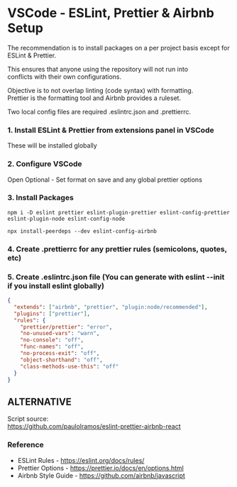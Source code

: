 # VSCode - ESLint, Prettier & Airbnb Setup

The recommendation is to install packages on a per project basis except for ESLint & Prettier.<br>

This ensures that anyone using the repository will not run into  
conflicts with their own configurations.<br>

Objective is to not overlap linting (code syntax) with formatting.<br>
Prettier is the formatting tool and Airbnb provides a ruleset.<br>

Two local config files are required .eslintrc.json and .prettierrc.<br>

### 1. Install ESLint & Prettier from extensions panel in VSCode<br>

These will be installed globally

### 2. Configure VSCode

Open Optional - Set format on save and any global prettier options

### 3. Install Packages

```
npm i -D eslint prettier eslint-plugin-prettier eslint-config-prettier eslint-plugin-node eslint-config-node
```

```
npx install-peerdeps --dev eslint-config-airbnb
```

### 4. Create .prettierrc for any prettier rules (semicolons, quotes, etc)

### 5. Create .eslintrc.json file (You can generate with eslint --init if you install eslint globally)

```json
{
  "extends": ["airbnb", "prettier", "plugin:node/recommended"],
  "plugins": ["prettier"],
  "rules": {
    "prettier/prettier": "error",
    "no-unused-vars": "warn",
    "no-console": "off",
    "func-names": "off",
    "no-process-exit": "off",
    "object-shorthand": "off",
    "class-methods-use-this": "off"
  }
}
```

## ALTERNATIVE

Script source:<br>
https://github.com/paulolramos/eslint-prettier-airbnb-react

### Reference

- ESLint Rules - https://eslint.org/docs/rules/
- Prettier Options - https://prettier.io/docs/en/options.html
- Airbnb Style Guide - https://github.com/airbnb/javascript
